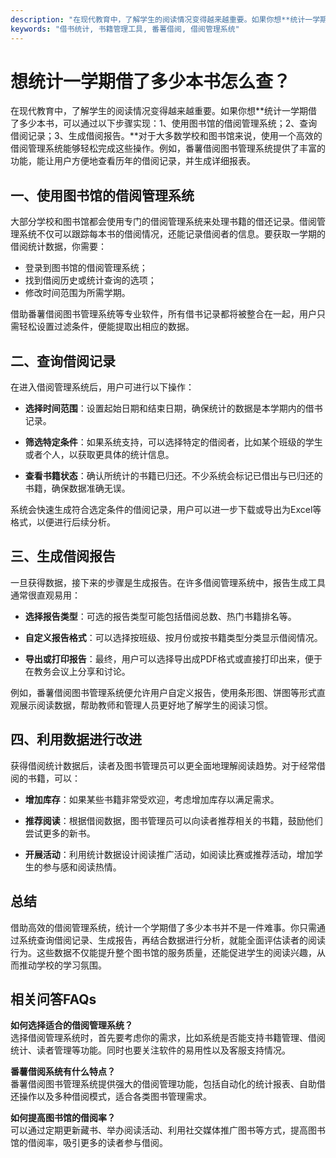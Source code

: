 ```yaml
---
description: "在现代教育中，了解学生的阅读情况变得越来越重要。如果你想**统计一学期借了多少本书，可以通过以下步骤实现：1、使用图书馆的借阅管理系统；2、查询借阅记录；3、生成借阅报告。**对于大多数学校和图书馆来说，使用一个高效的借阅管理系统能够轻松完成这些操作。例如，番薯借阅图书管理系统提供了丰富的功能，能让用户方便地查看历年的借阅记录，并生成详细报表。"
keywords: "借书统计, 书籍管理工具, 番薯借阅, 借阅管理系统"
---
```

# 想统计一学期借了多少本书怎么查？

在现代教育中，了解学生的阅读情况变得越来越重要。如果你想**统计一学期借了多少本书，可以通过以下步骤实现：1、使用图书馆的借阅管理系统；2、查询借阅记录；3、生成借阅报告。**对于大多数学校和图书馆来说，使用一个高效的借阅管理系统能够轻松完成这些操作。例如，番薯借阅图书管理系统提供了丰富的功能，能让用户方便地查看历年的借阅记录，并生成详细报表。

## **一、使用图书馆的借阅管理系统**

大部分学校和图书馆都会使用专门的借阅管理系统来处理书籍的借还记录。借阅管理系统不仅可以跟踪每本书的借阅情况，还能记录借阅者的信息。要获取一学期的借阅统计数据，你需要：

- 登录到图书馆的借阅管理系统；
- 找到借阅历史或统计查询的选项；
- 修改时间范围为所需学期。

借助番薯借阅图书管理系统等专业软件，所有借书记录都将被整合在一起，用户只需轻松设置过滤条件，便能提取出相应的数据。

## **二、查询借阅记录**

在进入借阅管理系统后，用户可进行以下操作：

- **选择时间范围**：设置起始日期和结束日期，确保统计的数据是本学期内的借书记录。
  
- **筛选特定条件**：如果系统支持，可以选择特定的借阅者，比如某个班级的学生或者个人，以获取更具体的统计信息。

- **查看书籍状态**：确认所统计的书籍已归还。不少系统会标记已借出与已归还的书籍，确保数据准确无误。

系统会快速生成符合选定条件的借阅记录，用户可以进一步下载或导出为Excel等格式，以便进行后续分析。

## **三、生成借阅报告**

一旦获得数据，接下来的步骤是生成报告。在许多借阅管理系统中，报告生成工具通常很直观易用：

- **选择报告类型**：可选的报告类型可能包括借阅总数、热门书籍排名等。
  
- **自定义报告格式**：可以选择按班级、按月份或按书籍类型分类显示借阅情况。

- **导出或打印报告**：最终，用户可以选择导出成PDF格式或直接打印出来，便于在教务会议上分享和讨论。

例如，番薯借阅图书管理系统便允许用户自定义报告，使用条形图、饼图等形式直观展示阅读数据，帮助教师和管理人员更好地了解学生的阅读习惯。

## **四、利用数据进行改进**

获得借阅统计数据后，读者及图书管理员可以更全面地理解阅读趋势。对于经常借阅的书籍，可以：

- **增加库存**：如果某些书籍非常受欢迎，考虑增加库存以满足需求。
  
- **推荐阅读**：根据借阅数据，图书管理员可以向读者推荐相关的书籍，鼓励他们尝试更多的新书。

- **开展活动**：利用统计数据设计阅读推广活动，如阅读比赛或推荐活动，增加学生的参与感和阅读热情。

## **总结**

借助高效的借阅管理系统，统计一个学期借了多少本书并不是一件难事。你只需通过系统查询借阅记录、生成报告，再结合数据进行分析，就能全面评估读者的阅读行为。这些数据不仅能提升整个图书馆的服务质量，还能促进学生的阅读兴趣，从而推动学校的学习氛围。

## 相关问答FAQs

**如何选择适合的借阅管理系统？**  
选择借阅管理系统时，首先要考虑你的需求，比如系统是否能支持书籍管理、借阅统计、读者管理等功能。同时也要关注软件的易用性以及客服支持情况。

**番薯借阅系统有什么特点？**  
番薯借阅图书管理系统提供强大的借阅管理功能，包括自动化的统计报表、自助借还操作以及多种借阅模式，适合各类图书管理需求。

**如何提高图书馆的借阅率？**  
可以通过定期更新藏书、举办阅读活动、利用社交媒体推广图书等方式，提高图书馆的借阅率，吸引更多的读者参与借阅。

